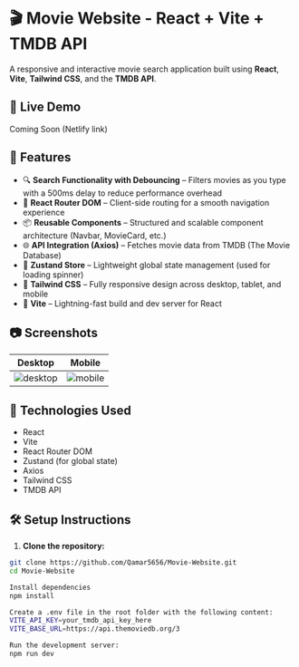 
# 🎬 Movie Website - React + Vite + TMDB API

A responsive and interactive movie search application built using **React**, **Vite**, **Tailwind CSS**, and the **TMDB API**.

## 🔗 Live Demo

Coming Soon (Netlify link)

## 📌 Features

- 🔍 **Search Functionality with Debouncing** – Filters movies as you type with a 500ms delay to reduce performance overhead
- 🧭 **React Router DOM** – Client-side routing for a smooth navigation experience
- 📦 **Reusable Components** – Structured and scalable component architecture (Navbar, MovieCard, etc.)
- 🌐 **API Integration (Axios)** – Fetches movie data from TMDB (The Movie Database)
- 🧠 **Zustand Store** – Lightweight global state management (used for loading spinner)
- 🎨 **Tailwind CSS** – Fully responsive design across desktop, tablet, and mobile
- 📁 **Vite** – Lightning-fast build and dev server for React

## 📷 Screenshots

| Desktop | Mobile |
|--------|--------|
| ![desktop](./screenshots/desktop.png) | ![mobile](./screenshots/mobile.png) |

## 🚀 Technologies Used

- React
- Vite
- React Router DOM
- Zustand (for global state)
- Axios
- Tailwind CSS
- TMDB API

## 🛠️ Setup Instructions

1. **Clone the repository:**

```bash
git clone https://github.com/Qamar5656/Movie-Website.git
cd Movie-Website

Install dependencies
npm install

Create a .env file in the root folder with the following content:
VITE_API_KEY=your_tmdb_api_key_here
VITE_BASE_URL=https://api.themoviedb.org/3

Run the development server:
npm run dev

